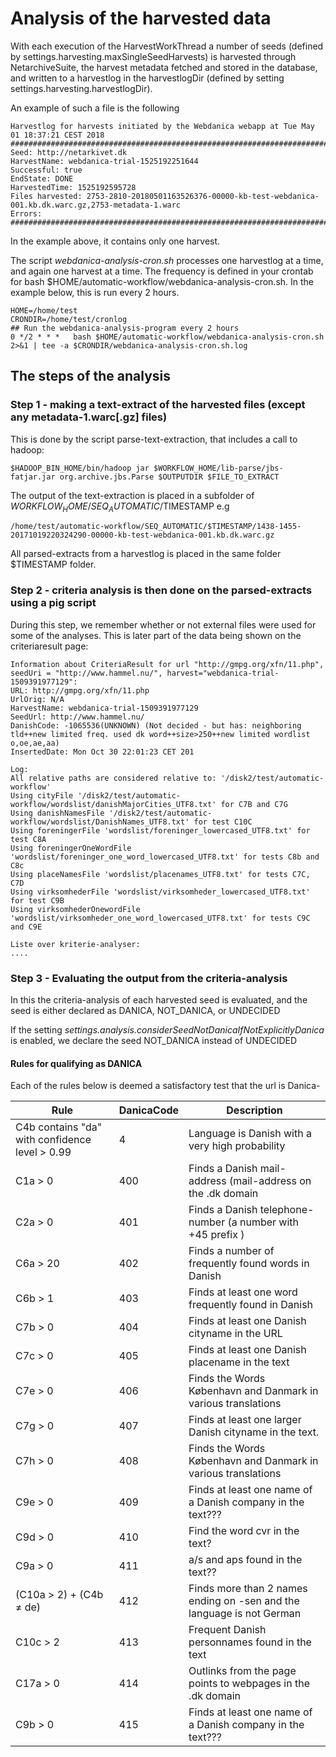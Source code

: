 # Analysis of the harvested data

With each execution of the HarvestWorkThread a number of seeds (defined by settings.harvesting.maxSingleSeedHarvests) is harvested through NetarchiveSuite, the harvest metadata fetched and stored in the database, and written to a harvestlog in the harvestlogDir (defined by setting settings.harvesting.harvestlogDir).

An example of such a file is the following
``` 
Harvestlog for harvests initiated by the Webdanica webapp at Tue May 01 18:37:21 CEST 2018
################################################################################
Seed: http://netarkivet.dk
HarvestName: webdanica-trial-1525192251644
Successful: true
EndState: DONE
HarvestedTime: 1525192595728
Files harvested: 2753-2810-20180501163526376-00000-kb-test-webdanica-001.kb.dk.warc.gz,2753-metadata-1.warc
Errors:  
################################################################################
``` 

In the example above, it contains only one harvest.

The script *webdanica-analysis-cron.sh* processes one harvestlog at a time, and again one harvest at a time.
The frequency is defined in your crontab for bash $HOME/automatic-workflow/webdanica-analysis-cron.sh.
In the example below, this is run every 2 hours.
```
HOME=/home/test
CRONDIR=/home/test/cronlog
## Run the webdanica-analysis-program every 2 hours
0 */2 * * *   bash $HOME/automatic-workflow/webdanica-analysis-cron.sh 2>&1 | tee -a $CRONDIR/webdanica-analysis-cron.sh.log
``` 

## The steps of the analysis

### Step 1 - making a text-extract of the harvested files (except any metadata-1.warc[.gz] files)

This is done by the script parse-text-extraction, that includes a call to hadoop:
``` 
$HADOOP_BIN_HOME/bin/hadoop jar $WORKFLOW_HOME/lib-parse/jbs-fatjar.jar org.archive.jbs.Parse $OUTPUTDIR $FILE_TO_EXTRACT
```

The output of the text-extraction is placed in a subfolder of $WORKFLOW_HOME/SEQ_AUTOMATIC/$TIMESTAMP
e.g 
```
/home/test/automatic-workflow/SEQ_AUTOMATIC/$TIMESTAMP/1438-1455-20171019220324290-00000-kb-test-webdanica-001.kb.dk.warc.gz
```
All parsed-extracts from a harvestlog is placed in the same folder $TIMESTAMP folder.

### Step 2 - criteria analysis is then done on the parsed-extracts using a pig script

During this step, we remember whether or not external files were used for some of the analyses.
This is later part of the data being shown on the criteriaresult page:
```
Information about CriteriaResult for url "http://gmpg.org/xfn/11.php", seedUri = "http://www.hammel.nu/", harvest="webdanica-trial-1509391977129":
URL: http://gmpg.org/xfn/11.php
UrlOrig: N/A
HarvestName: webdanica-trial-1509391977129
SeedUrl: http://www.hammel.nu/
DanishCode: -1065536(UNKNOWN) (Not decided - but has: neighboring tld++new limited freq. used dk word++size>250++new limited wordlist o,oe,ae,aa)
InsertedDate: Mon Oct 30 22:01:23 CET 201 

Log:
All relative paths are considered relative to: '/disk2/test/automatic-workflow'
Using cityFile '/disk2/test/automatic-workflow/wordslist/danishMajorCities_UTF8.txt' for C7B and C7G
Using danishNamesFile '/disk2/test/automatic-workflow/wordslist/DanishNames_UTF8.txt' for test C10C
Using foreningerFile 'wordslist/foreninger_lowercased_UTF8.txt' for test C8A
Using foreningerOneWordFile 'wordslist/foreninger_one_word_lowercased_UTF8.txt' for tests C8b and C8c
Using placeNamesFile 'wordslist/placenames_UTF8.txt' for tests C7C, C7D
Using virksomhederFile 'wordslist/virksomheder_lowercased_UTF8.txt' for test C9B
Using virksomhederOnewordFile 'wordslist/virksomheder_one_word_lowercased_UTF8.txt' for tests C9C and C9E

Liste over kriterie-analyser:
....
```

### Step 3 - Evaluating the output from the criteria-analysis

In this the criteria-analysis of each harvested seed is evaluated, and the seed is either declared as DANICA, NOT_DANICA, or UNDECIDED

If the setting *settings.analysis.considerSeedNotDanicaIfNotExplicitlyDanica* is enabled, we declare the seed NOT_DANICA instead of UNDECIDED


#### Rules for qualifying as DANICA
Each of the rules below is deemed a satisfactory test that the url is Danica-

Rule | DanicaCode | Description
-----| -----------| ------------------------------------
C4b contains "da" with confidence level > 0.99 | 4 | Language is Danish with a very high probability
C1a > 0 | 400 	| Finds a Danish mail-address (mail-address on the .dk domain
C2a > 0	| 401   | Finds a Danish telephone-number (a number with +45 prefix )
C6a > 20 | 402   | Finds a number of frequently found words in Danish
C6b > 1  | 403   | Finds at least one word frequently found in Danish
C7b > 0  | 404   | Finds at least one Danish cityname in the URL
C7c > 0  | 405   | Finds at least one Danish placename in the text
C7e > 0  | 406   | Finds the Words København and Danmark in various translations
C7g > 0  | 407   | Finds at least one larger Danish cityname in the text.
C7h > 0  | 408   | Finds the Words København and Danmark in various translations
C9e > 0  | 409   | Finds at least one name of a Danish company in the text???
C9d > 0  | 410   | Find the word cvr in the text?
C9a > 0  | 411   | a/s and aps found in the text??
(C10a > 2) + (C4b ≠ de) | 412 | Finds more than 2 names ending on -sen and the language is not German
C10c > 2 | 413 | Frequent Danish personnames found in the text
C17a > 0 | 414 | Outlinks from the page points to webpages in the .dk domain
C9b > 0  | 415 | Finds at least one name of a Danish company in the text???



